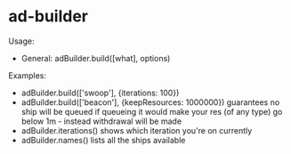 # ad-builder

Usage:

  - General: adBuilder.build([what], options)

Examples:

  - adBuilder.build(['swoop'], {iterations: 100})
  - adBuilder.build(['beacon'], {keepResources: 1000000}) guarantees no ship will be queued if queueing it would make your res (of any type) go below 1m - instead withdrawal will be made
  - adBuilder.iterations() shows which iteration you're on currently
  - adBuilder.names() lists all the ships available
